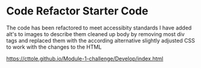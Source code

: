 # Code Refactor Starter Code
The code has been refactored to meet accessibity standards
I have added alt's to images to describe them 
cleaned up body by removing most div tags and replaced them with the according alternative
slightly adjusted CSS to work with the changes to the HTML

https://cttole.github.io/Module-1-challenge/Develop/index.html